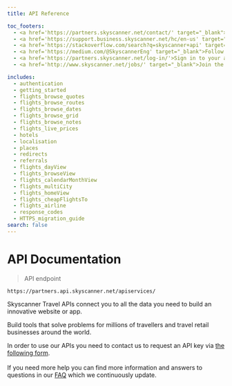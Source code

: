 ```yaml
---
title: API Reference

toc_footers:
  - <a href='https://partners.skyscanner.net/contact/' target="_blank">Request API key</a>
  - <a href='https://support.business.skyscanner.net/hc/en-us' target="_blank">Find answers in our FAQ</a>
  - <a href='https://stackoverflow.com/search?q=skyscanner+api' target="_blank">Ask on Stack Overflow</a> 
  - <a href='https://medium.com/@SkyscannerEng' target="_blank">Follow the Skyscanner Engineering blog</a>
  - <a href='https://partners.skyscanner.net/log-in/'>Sign in to your account</a>
  - <a href='http://www.skyscanner.net/jobs/' target="_blank">Join the team!</a>

includes:
  - authentication
  - getting_started
  - flights_browse_quotes
  - flights_browse_routes
  - flights_browse_dates
  - flights_browse_grid
  - flights_browse_notes
  - flights_live_prices
  - hotels
  - localisation
  - places
  - redirects
  - referrals
  - flights_dayView
  - flights_browseView
  - flights_calendarMonthView
  - flights_multiCity
  - flights_homeView
  - flights_cheapFlightsTo
  - flights_airline
  - response_codes
  - HTTPS_migration_guide
search: false
---
```


# API Documentation

> API endpoint

```shell
https://partners.api.skyscanner.net/apiservices/

```
Skyscanner Travel APIs connect you to all the data you need to build an innovative website or app.

Build tools that solve problems for millions of travellers and travel retail businesses around the world.


<aside class="notice">
In order to use our APIs you need to contact us to request an API key via <a href="https://partners.skyscanner.net/contact/" target="_blank">the following form</a>.
<br><br>
If you need more help you can find more information and answers to questions in our <a href='https://support.business.skyscanner.net/hc/en-us' target="_blank">FAQ</a> which we continuously update.
</aside>








